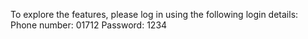To explore the features, please log in using the following login details: 
Phone number: 01712
Password: 1234
